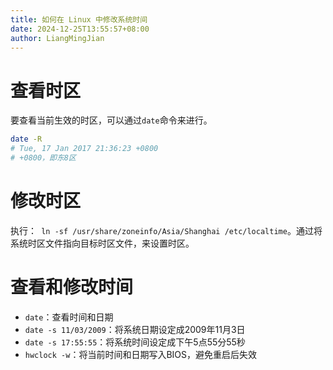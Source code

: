 ```yaml
---
title: 如何在 Linux 中修改系统时间
date: 2024-12-25T13:55:57+08:00
author: LiangMingJian
---
```


# 查看时区

要查看当前生效的时区，可以通过`date`命令来进行。

```bash
date -R
# Tue, 17 Jan 2017 21:36:23 +0800
# +0800，即东8区
```

# 修改时区

执行：` ln -sf /usr/share/zoneinfo/Asia/Shanghai /etc/localtime`。通过将系统时区文件指向目标时区文件，来设置时区。

# 查看和修改时间

- `date`：查看时间和日期
- `date -s 11/03/2009`：将系统日期设定成2009年11月3日
- `date -s 17:55:55`：将系统时间设定成下午5点55分55秒
- `hwclock -w`：将当前时间和日期写入BIOS，避免重启后失效
